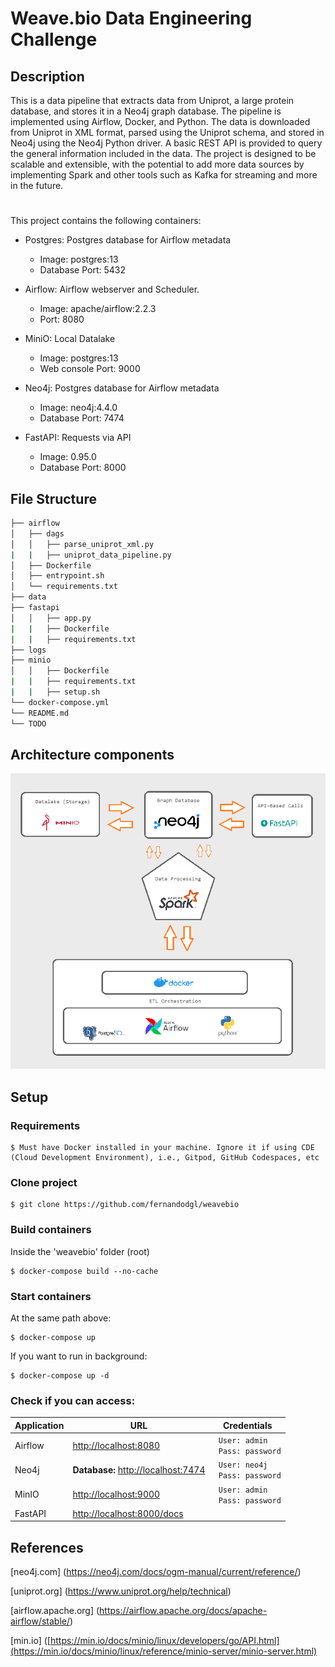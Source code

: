 
# Weave.bio Data Engineering Challenge



## Description

This is a data pipeline that extracts data from Uniprot, a large protein database, and stores it in a Neo4j graph database. The pipeline is implemented using Airflow, Docker, and Python. The data is downloaded from Uniprot in XML format, parsed using the Uniprot schema, and stored in Neo4j using the Neo4j Python driver. A basic REST API is provided to query the general information included in the data. The project is designed to be scalable and extensible, with the potential to add more data sources by implementing Spark and other tools such as Kafka for streaming and more in the future.

#

This project contains the following containers:

* Postgres: Postgres database for Airflow metadata 
    * Image: postgres:13
    * Database Port: 5432

* Airflow: Airflow webserver and Scheduler.
    * Image: apache/airflow:2.2.3
    * Port: 8080

* MiniO: Local Datalake
    * Image: postgres:13
    * Web console Port: 9000

* Neo4j: Postgres database for Airflow metadata 
    * Image: neo4j:4.4.0
    * Database Port: 7474

* FastAPI: Requests via API
    * Image: 0.95.0
    * Database Port: 8000

## File Structure

```bash
├── airflow
│   ├── dags
│   │   ├── parse_uniprot_xml.py
|   |   ├── uniprot_data_pipeline.py
│   ├── Dockerfile
│   ├── entrypoint.sh
│   └── requirements.txt
├── data
├── fastapi
│   │   ├── app.py
|   |   ├── Dockerfile
|   |   ├── requirements.txt
├── logs
├── minio
│   │   ├── Dockerfile
|   |   ├── requirements.txt
|   |   ├── setup.sh
└── docker-compose.yml
└── README.md
└── TODO
```

## Architecture components

![Screenshot](architecture_small.png)

## Setup

### Requirements
    
    $ Must have Docker installed in your machine. Ignore it if using CDE (Cloud Development Environment), i.e., Gitpod, GitHub Codespaces, etc

### Clone project

    $ git clone https://github.com/fernandodgl/weavebio

### Build containers

Inside the 'weavebio' folder (root)

    $ docker-compose build --no-cache

### Start containers

At the same path above:

    $ docker-compose up

If you want to run in background:

    $ docker-compose up -d

### Check if you can access:

|        Application        |URL                          |Credentials                         |
|----------------|-------------------------------|-----------------------------|
|Airflow| [http://localhost:8080](http://localhost:8080) | ``` User: admin``` <br> ``` Pass: password``` |         |
|Neo4j| **Database:** [http://localhost:7474](http://localhost:7474) | ``` User: neo4j``` <br> ``` Pass: password``` |         |
|MinIO| [http://localhost:9000](http://localhost:9000) | ``` User: admin``` <br> ``` Pass: password``` |           |
|FastAPI | [http://localhost:8000/docs](http://localhost:8000/docs)|  |         |
  

## References

[neo4j.com] (https://neo4j.com/docs/ogm-manual/current/reference/)

[uniprot.org] (https://www.uniprot.org/help/technical)

[airflow.apache.org] (https://airflow.apache.org/docs/apache-airflow/stable/)

[min.io] ([https://min.io/docs/minio/linux/developers/go/API.html](https://min.io/docs/minio/linux/reference/minio-server/minio-server.html)

